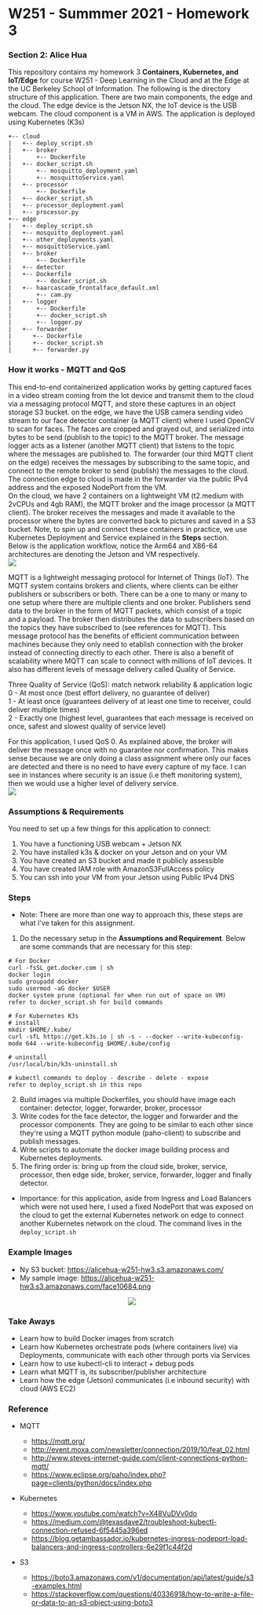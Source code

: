 # W251 - Summmer 2021 - Homework 3
### Section 2: Alice Hua

This repository contains my homework 3 **Containers, Kubernetes, and IoT/Edge** for course W251 - Deep Learning in the Cloud and at the Edge at the UC Berkeley School of Information. 
The following is the directory structure of this application. There are two main components, the edge and the cloud. The edge device is the Jetson NX, the IoT device is the USB webcam. The cloud component is a VM in AWS.
The application is deployed using Kubernetes (K3s)
```
+-- cloud
|   +-- deploy_script.sh
|   +-- broker
|       +-- Dockerfile
|	+-- docker_script.sh
|       +-- mosquitto_deployment.yaml
|       +-- mosquittoService.yaml  
|   +-- processor
|       +-- Dockerfile
|	+-- docker_script.sh
|	+-- processor_deployment.yaml
|	+-- processor.py
+-- edge
|   +-- deploy_script.sh
|   +-- mosquitto_deployment.yaml
|   +-- other_deployments.yaml
|   +-- mosquittoService.yaml
|   +-- broker
|       +-- Dockerfile
|   +-- detector
|	+-- Dockerfile
|       +-- docker_script.sh
|	+-- haarcascade_frontalface_default.xml
|       +-- cam.py
|   +-- logger 
|       +-- Dockerfile
|       +-- docker_script.sh
|       +-- logger.py
|   +-- forwarder
|      +-- Dockerfile
|      +-- docker_script.sh
|      +-- forwarder.py    
```

### How it works - MQTT and QoS
This end-to-end containerized application works by getting captured faces in a video stream coming from the Iot device and transmit them to the cloud via a messaging protocol MQTT, and store these captures in an object storage S3 bucket.
on the edge, we have the USB camera sending video stream to our face detector container (a MQTT client)  where I used OpenCV to scan for faces. The faces are cropped and grayed out, and serialized into bytes to be send (publish to the topic) to the MQTT broker. The message logger acts as a listener (another MQTT client) that listens to the topic where the messages are published to. The forwarder (our third MQTT client on the edge) receives the messages by subscribing to the same topic, and connect to the remote broker to send (publish) the messages to the cloud. The connection edge to cloud is made in the forwarder via the public IPv4 address and the exposed NodePort from the VM.   
On the cloud, we have 2 containers on a lightweight VM (t2.medium with 2vCPUs and 4gb RAM), the MQTT broker and the image processor (a MQTT client). The broker receives the messages and made it available to the processor where the bytes are converted back to pictures and saved in a S3 bucket. Note, to spin up and connect these containers in practice, we use Kubernetes Deployment and Service explained in the **Steps** section.  
Below is the application workflow, notice the Arm64 and X86-64 architectures are denoting the Jetson and VM respectively.  
![](images/hw3.png)

MQTT is a lightweight messaging protocol for Internet of Things (IoT). The MQTT system contains brokers and clients, where clients can be either publishers or subscribers or both. There can be a one to many or many to one setup where there are multiple clients and one broker.
Publishers send data to the broker in the form of MQTT packets, which consist of a topic and a payload. The broker then distributes the data to subscribers based on the topics they have subscribed to (see references for MQTT). This message protocol has the benefits of efficient communication between machines because they only need to etablish connection with the broker instead of connecting directly to each other. There is also a benefit of scalability where MQTT can scale to connect with millions of IoT devices. It also has different levels of message delivery called Quality of Service.  

Three Quality of Service (QoS): match network reliability & application logic  
0 - At most once (best effort delivery, no guarantee of deliver)  
1 - At least once (guarantees delivery of at least one time to receiver, could deliver multiple times)  
2 - Exactly one (highest level, guarantees that each message is received on once, safest and slowest quality of service level)  

For this application, I used QoS 0. As explained above, the broker will deliver the message once with no guarantee nor confirmation. This makes sense because we are only doing a class assignment where only our faces are detected and there is no need to have every capture of my face. 
I can see in instances where security is an issue (i.e theft monitoring system), then we would use a higher level of delivery service.   
![](images/mqtt.png)

### Assumptions & Requirements
You need to set up a few things for this application to connect:
1. You have a functioning USB webcam + Jetson NX 
2. You have installed k3s & docker on your Jetson and on your VM
3. You have created an S3 bucket and made it publicly assessible 
4. You have created IAM role with AmazonS3FullAccess policy 
5. You can ssh into your VM from your Jetson using Public IPv4 DNS

### Steps 
* Note: There are more than one way to approach this, these steps are what I've taken for this assignment. 
1. Do the necessary setup in the **Assumptions and Requirement**. Below are some commands that are necessary for this step:

```
# For Docker
curl -fsSL get.docker.com | sh
docker login
sudo groupadd docker
sudo usermod -aG docker $USER
docker system prune (optional for when run out of space on VM)
refer to docker_script.sh for build commands

# For Kubernetes K3s 
# install
mkdir $HOME/.kube/
curl -sfL https://get.k3s.io | sh -s - --docker --write-kubeconfig-mode 644 --write-kubeconfig $HOME/.kube/config

# uninstall
/usr/local/bin/k3s-uninstall.sh

# kubectl commands to deploy - describe - delete - expose 
refer to deploy_script.sh in this repo
```

2. Build images via multiple Dockerfiles, you should have image each container: detector, logger, forwarder, broker, processor
3. Write codes for the face detector, the logger and forwarder and the processor components. They are going to be similar to each other since they're using a MQTT python module (paho-client) to subscribe and publish messages.
4. Write scripts to automate the docker image building process and Kubernetes deployments. 
5. The firing order is: bring up from the cloud side, broker, service, processor, then edge side, broker, service, forwarder, logger and finally detector.    
* Importance: for this application, aside from Ingress and Load Balancers which were not used here, I used a fixed NodePort that was exposed on the cloud to get the external Kubernetes network on edge to connect another Kubernetes network on the cloud. The command lives in the ``deploy_script.sh``

### Example Images 
- Ny S3 bucket: https://alicehua-w251-hw3.s3.amazonaws.com/
- My sample image: https://alicehua-w251-hw3.s3.amazonaws.com/face10684.png  
<p align="center">
  <img src="https://alicehua-w251-hw3.s3.amazonaws.com/face0.png"/>
</p>
 
### Take Aways
- Learn how to build Docker images from scratch
- Learn how Kubernetes orchestrate pods (where containers live) via Deployments, communicate with each other through ports via Services
- Learn how to use kubectl-cli to interact + debug pods
- Learn what MQTT is, its subscriber/publisher architecture
- Learn how the edge (Jetson) communicates (i.e inbound security) with cloud (AWS EC2)  

### Reference

- MQTT
	- https://mqtt.org/
	- http://event.moxa.com/newsletter/connection/2019/10/feat_02.html
	- http://www.steves-internet-guide.com/client-connections-python-mqtt/
	- https://www.eclipse.org/paho/index.php?page=clients/python/docs/index.php

- Kubernetes
	- https://www.youtube.com/watch?v=X48VuDVv0do
	- https://medium.com/@texasdave2/troubleshoot-kubectl-connection-refused-6f5445a396ed
	- https://blog.getambassador.io/kubernetes-ingress-nodeport-load-balancers-and-ingress-controllers-6e29f1c44f2d
 
- S3
	- https://boto3.amazonaws.com/v1/documentation/api/latest/guide/s3-examples.html
	- https://stackoverflow.com/questions/40336918/how-to-write-a-file-or-data-to-an-s3-object-using-boto3

